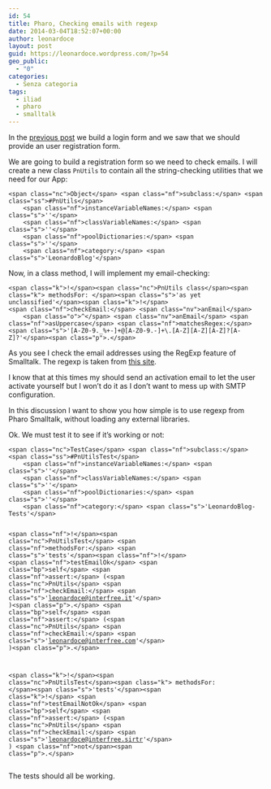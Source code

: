 ```yaml
---
id: 54
title: Pharo, Checking emails with regexp
date: 2014-03-04T18:52:07+00:00
author: leonardoce
layout: post
guid: https://leonardoce.wordpress.com/?p=54
geo_public:
  - "0"
categories:
  - Senza categoria
tags:
  - iliad
  - pharo
  - smalltalk
---
```

In the [previous post](http://leonardoce.github.io/programming/smalltalk/2014/03/03/users-dao-intermezzo.html) we build a login form and we saw that we should provide an user registration form.

We are going to build a registration form so we need to check emails. I will create a new class `PnUtils` to contain all the string-checking utilities that we need for our App:

<div class="highlight">
  <pre><code class="language-smalltalk">&lt;span class="nc">Object&lt;/span> &lt;span class="nf">subclass:&lt;/span> &lt;span class="ss">#PnUtils&lt;/span>
    &lt;span class="nf">instanceVariableNames:&lt;/span> &lt;span class="s">''&lt;/span>
    &lt;span class="nf">classVariableNames:&lt;/span> &lt;span class="s">''&lt;/span>
    &lt;span class="nf">poolDictionaries:&lt;/span> &lt;span class="s">''&lt;/span>
    &lt;span class="nf">category:&lt;/span> &lt;span class="s">'LeonardoBlog'&lt;/span></code></pre>
</div>

Now, in a class method, I will implement my email-checking:

<div class="highlight">
  <pre><code class="language-smalltalk">&lt;span class="k">!&lt;/span>&lt;span class="nc">PnUtils class&lt;/span>&lt;span class="k"> methodsFor: &lt;/span>&lt;span class="s">'as yet unclassified'&lt;/span>&lt;span class="k">!&lt;/span>
&lt;span class="nf">checkEmail:&lt;/span> &lt;span class="nv">anEmail&lt;/span>
    &lt;span class="o">^&lt;/span> &lt;span class="nv">anEmail&lt;/span> &lt;span class="nf">asUppercase&lt;/span> &lt;span class="nf">matchesRegex:&lt;/span>  &lt;span class="s">'[A-Z0-9._%+-]+@[A-Z0-9.-]+\.[A-Z][A-Z][A-Z]?[A-Z]?'&lt;/span>&lt;span class="p">.&lt;/span></code></pre>
</div>

As you see I check the email addresses using the RegExp feature of Smalltalk. The regexp is taken from [this site](http://www.regular-expressions.info/index.html).

I know that at this times my should send an activation email to let the user activate yourself but I won&#8217;t do it as I don&#8217;t want to mess up with SMTP configuration.

In this discussion I want to show you how simple is to use regexp from Pharo Smalltalk, without loading any external libraries.

Ok. We must test it to see if it&#8217;s working or not:

<div class="highlight">
  <pre><code class="language-smalltalk">&lt;span class="nc">TestCase&lt;/span> &lt;span class="nf">subclass:&lt;/span> &lt;span class="ss">#PnUtilsTest&lt;/span>
    &lt;span class="nf">instanceVariableNames:&lt;/span> &lt;span class="s">''&lt;/span>
    &lt;span class="nf">classVariableNames:&lt;/span> &lt;span class="s">''&lt;/span>
    &lt;span class="nf">poolDictionaries:&lt;/span> &lt;span class="s">''&lt;/span>
    &lt;span class="nf">category:&lt;/span> &lt;span class="s">'LeonardoBlog-Tests'&lt;/span>

&lt;span class="nf">!&lt;/span>&lt;span class="nc">PnUtilsTest&lt;/span> &lt;span class="nf">methodsFor:&lt;/span> &lt;span class="s">'tests'&lt;/span>&lt;span class="nf">!&lt;/span>
&lt;span class="nf">testEmailOk&lt;/span>
    &lt;span class="bp">self&lt;/span> &lt;span class="nf">assert:&lt;/span> (&lt;span class="nc">PnUtils&lt;/span> &lt;span class="nf">checkEmail:&lt;/span> &lt;span class="s">'leonardoce@interfree.it'&lt;/span> )&lt;span class="p">.&lt;/span>
    &lt;span class="bp">self&lt;/span> &lt;span class="nf">assert:&lt;/span> (&lt;span class="nc">PnUtils&lt;/span> &lt;span class="nf">checkEmail:&lt;/span> &lt;span class="s">'leonardoce@interfree.com'&lt;/span> )&lt;span class="p">.&lt;/span>

&lt;span class="k">!&lt;/span>&lt;span class="nc">PnUtilsTest&lt;/span>&lt;span class="k"> methodsFor: &lt;/span>&lt;span class="s">'tests'&lt;/span>&lt;span class="k">!&lt;/span>
&lt;span class="nf">testEmailNotOk&lt;/span>
    &lt;span class="bp">self&lt;/span> &lt;span class="nf">assert:&lt;/span> (&lt;span class="nc">PnUtils&lt;/span> &lt;span class="nf">checkEmail:&lt;/span> &lt;span class="s">'leonardoce@interfree.sirtr'&lt;/span> ) &lt;span class="nf">not&lt;/span>&lt;span class="p">.&lt;/span></code></pre>
</div>

The tests should all be working.